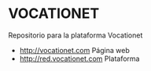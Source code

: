 VOCATIONET
==========

Repositorio para la plataforma Vocationet

* http://vocationet.com Página web
* http://red.vocationet.com Plataforma
